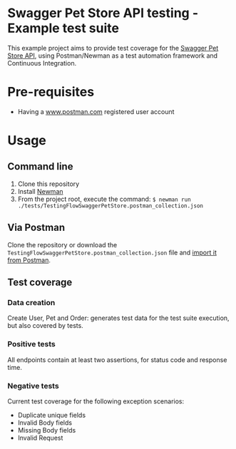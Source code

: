# Swagger Pet Store API testing - Example test suite
This example project aims to provide test coverage for the [Swagger Pet Store API](https://petstore.swagger.io/), using Postman/Newman as a test automation framework and Continuous Integration.

# Pre-requisites
- Having a www.postman.com registered user account


# Usage

## Command line
1. Clone this repository
2. Install [Newman](https://github.com/postmanlabs/newman)
3. From the project root, execute the command: `$ newman run ./tests/TestingFlowSwaggerPetStore.postman_collection.json`

## Via Postman
Clone the repository or download the `TestingFlowSwaggerPetStore.postman_collection.json` file and [import it from Postman](https://learning.postman.com/docs/getting-started/importing-and-exporting-data/).

## Test coverage

### Data creation
Create User, Pet and Order: generates test data for the test suite execution, but also covered by tests.

### Positive tests
All endpoints contain at least two assertions, for status code and response time.

### Negative tests
Current test coverage for the following exception scenarios:
- Duplicate unique fields
- Invalid Body fields
- Missing Body fields
- Invalid Request


